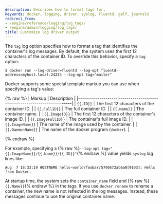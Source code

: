 ```yaml
---
description: Describes how to format tags for.
keywords: docker, logging, driver, syslog, Fluentd, gelf, journald
redirect_from:
- /engine/reference/logging/log_tags/
- /engine/admin/logging/log_tags/
title: Customize log driver output
---
```


The `tag` log option specifies how to format a tag that identifies the
container's log messages. By default, the system uses the first 12 characters of
the container ID. To override this behavior, specify a `tag` option:

```console
$ docker run --log-driver=fluentd --log-opt fluentd-address=myhost.local:24224 --log-opt tag="mailer"
```

Docker supports some special template markup you can use when specifying a tag's value:

{% raw %}
| Markup             | Description                                          |
|--------------------|------------------------------------------------------|
| `{{.ID}}`          | The first 12 characters of the container ID.         |
| `{{.FullID}}`      | The full container ID.                               |
| `{{.Name}}`        | The container name.                                  |
| `{{.ImageID}}`     | The first 12 characters of the container's image ID. |
| `{{.ImageFullID}}` | The container's full image ID.               |
| `{{.ImageName}}`   | The name of the image used by the container.         |
| `{{.DaemonName}}`  | The name of the docker program (`docker`).           |

{% endraw %}

For example, specifying a {% raw %}`--log-opt tag="{{.ImageName}}/{{.Name}}/{{.ID}}"`{% endraw %} value yields `syslog` log lines like:

```none
Aug  7 18:33:19 HOSTNAME hello-world/foobar/5790672ab6a0[9103]: Hello from Docker.
```

At startup time, the system sets the `container_name` field and {% raw %}`{{.Name}}`{% endraw %} in
the tags. If you use `docker rename` to rename a container, the new name is not
reflected in the log messages. Instead, these messages continue to use the
original container name.

